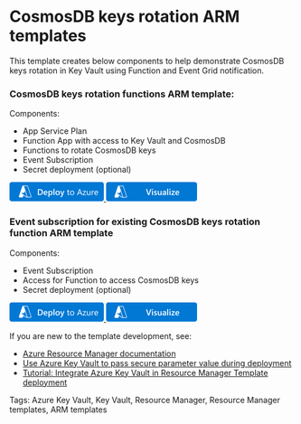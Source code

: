 # CosmosDB keys rotation ARM templates

This template creates below components to help demonstrate CosmosDB keys rotation in Key Vault using Function and Event Grid notification.

### CosmosDB keys rotation functions ARM template:

Components:

- App Service Plan
- Function App with access to Key Vault and CosmosDB 
- Functions to rotate CosmosDB keys
- Event Subscription
- Secret deployment (optional)

<a href="https://portal.azure.com/#create/Microsoft.Template/uri/https%3A%2F%2Fraw.githubusercontent.com%2FAzure%2FKeyVault-Secrets-Rotation-CosmosDB-PowerShell%2Fmain%2FARM-Templates%2FFunction%2Fazuredeploy.json" target="_blank">
    <img src="https://raw.githubusercontent.com/Azure/azure-quickstart-templates/master/1-CONTRIBUTION-GUIDE/images/deploytoazure.png"/>
</a>
<a href="http://armviz.io/#/?load=https%3A%2F%2Fraw.githubusercontent.com%2FAzure%2FKeyVault-Secrets-Rotation-CosmosDB-PowerShell%2Fmain%2FARM-Templates%2FFunction%2Fazuredeploy.json" target="_blank">
    <img src="https://raw.githubusercontent.com/Azure/azure-quickstart-templates/master/1-CONTRIBUTION-GUIDE/images/visualizebutton.png"/>
</a>

### Event subscription for existing CosmosDB keys rotation function ARM template

Components:

- Event Subscription
- Access for Function to access CosmosDB keys
- Secret deployment (optional)

<a href="https://portal.azure.com/#create/Microsoft.Template/uri/https%3A%2F%2Fraw.githubusercontent.com%2FAzure%2FKeyVault-Secrets-Rotation-CosmosDB-PowerShell%2Fmain%2FARM-Templates%2FAdd-Event-Subscription%2Fazuredeploy.json" target="_blank">
    <img src="https://raw.githubusercontent.com/Azure/azure-quickstart-templates/master/1-CONTRIBUTION-GUIDE/images/deploytoazure.png"/>
</a>
<a href="http://armviz.io/#/?load=https%3A%2F%2Fraw.githubusercontent.com%2FAzure%2KeyVault-Secrets-Rotation-CosmosDB-PowerShell%2Fmain%2FARM-Templates%2FAdd-Event-Subscription%2Fazuredeploy.json" target="_blank">
    <img src="https://raw.githubusercontent.com/Azure/azure-quickstart-templates/master/1-CONTRIBUTION-GUIDE/images/visualizebutton.png"/>
</a>

If you are new to the template development, see:

- [Azure Resource Manager documentation](https://docs.microsoft.com/en-us/azure/azure-resource-manager/)
- [Use Azure Key Vault to pass secure parameter value during deployment](https://docs.microsoft.com/azure/azure-resource-manager/resource-manager-keyvault-parameter)
- [Tutorial: Integrate Azure Key Vault in Resource Manager Template deployment](https://docs.microsoft.com/azure/azure-resource-manager/resource-manager-tutorial-use-key-vault)

Tags: Azure Key Vault, Key Vault, Resource Manager, Resource Manager templates, ARM templates
